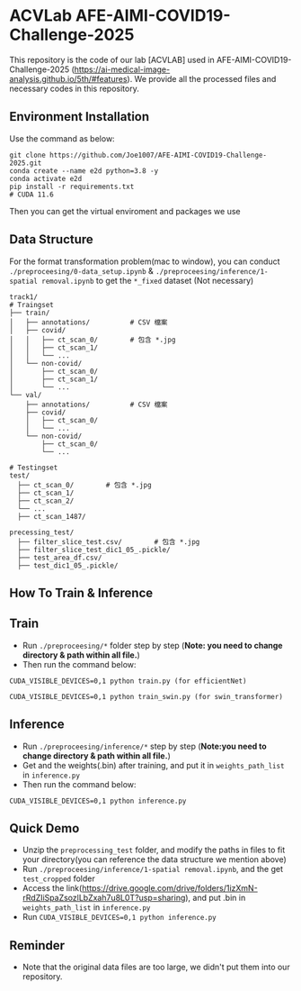 # ACVLab AFE-AIMI-COVID19-Challenge-2025

This repository is the code of our lab [ACVLAB] used in AFE-AIMI-COVID19-Challenge-2025 (https://ai-medical-image-analysis.github.io/5th/#features).
We provide all the processed files and necessary codes in this repository.


## Environment Installation
Use the command as below:
```
git clone https://github.com/Joe1007/AFE-AIMI-COVID19-Challenge-2025.git
conda create --name e2d python=3.8 -y
conda activate e2d 
pip install -r requirements.txt
# CUDA 11.6
```
Then you can get the virtual enviroment and packages we use

## Data Structure
For the format transformation problem(mac to window), you can conduct `./preproceesing/0-data_setup.ipynb` & `./preproceesing/inference/1-spatial removal.ipynb` to get the `*_fixed` dataset (Not necessary)
```
track1/
# Traingset
├── train/
│   ├── annotations/          # CSV 檔案
│   ├── covid/
│   │   ├── ct_scan_0/        # 包含 *.jpg
│   │   ├── ct_scan_1/
│   │   └── ...
│   └── non-covid/
│       ├── ct_scan_0/
│       ├── ct_scan_1/
│       └── ...
└── val/
    ├── annotations/          # CSV 檔案
    ├── covid/
    │   ├── ct_scan_0/
    │   └── ...
    └── non-covid/
        ├── ct_scan_0/
        └── ...

# Testingset
test/
  ├── ct_scan_0/        # 包含 *.jpg
  ├── ct_scan_1/
  ├── ct_scan_2/
  └── ...
  ├── ct_scan_1487/

precessing_test/
  ├── filter_slice_test.csv/        # 包含 *.jpg
  ├── filter_slice_test_dic1_05_.pickle/
  ├── test_area_df.csv/
  ├── test_dic1_05_.pickle/
```

## How To Train & Inference

Train
---
- Run `./preproceesing/*` folder step by step (**Note: you need to change directory & path within all file.**)
- Then run the command below:

```
CUDA_VISIBLE_DEVICES=0,1 python train.py (for efficientNet)

CUDA_VISIBLE_DEVICES=0,1 python train_swin.py (for swin_transformer)
```

Inference
---
- Run `./preproceesing/inference/*` step by step (**Note:you need to change directory & path within all file.**)
- Get and the weights(.bin) after training, and put it in `weights_path_list` in `inference.py`
- Then run the command below:
```
CUDA_VISIBLE_DEVICES=0,1 python inference.py
```

Quick Demo
---
- Unzip the `preprocessing_test` folder, and modify the paths in files to fit your directory(you can reference the data structure we mention above)
- Run `./preproceesing/inference/1-spatial removal.ipynb`, and the get `test_cropped` folder
- Access the link(https://drive.google.com/drive/folders/1izXmN-rRdZIiSpaZsozlLbZxah7u8L0T?usp=sharing), and put .bin in `weights_path_list` in `inference.py`
- Run `CUDA_VISIBLE_DEVICES=0,1 python inference.py`

## Reminder
- Note that the original data files are too large, we didn't put them into our repository.
